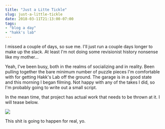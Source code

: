 ```yaml
---
title: "Just a Litte Tickle"
slug: just-a-little-tickle
date: 2018-03-11T21:13:00-07:00
tags:
- "blog a day"
- "hakk's lab"
---
```

I missed a couple of days, so sue me. I'll just run a couple days longer to make up the slack. At least I'm not doing some revisionist history nonsense like my mother...

Yeah, I've been busy, both in the realms of socializing and in reality. Been pulling together the bare minimum number of puzzle pieces I'm comfortable with for getting Hakk's Lab off the ground. The garage is in a good state and this morning I began filming. Not happy with any of the takes I did, so I'm probably going to write out a small script.

In the mean time, that project has actual work that needs to be thrown at it. I will tease below.

![](https://cdn.awwni.me/1170q.jpg)

This shit is going to happen for real, yo.